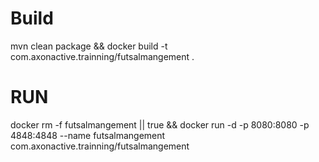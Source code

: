 # Build
mvn clean package && docker build -t com.axonactive.trainning/futsalmangement .

# RUN

docker rm -f futsalmangement || true && docker run -d -p 8080:8080 -p 4848:4848 --name futsalmangement com.axonactive.trainning/futsalmangement 